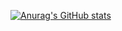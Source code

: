 [![Anurag's GitHub stats](https://github-readme-stats.vercel.app/api?username=XRM4D&show_icons=true)](https://github.com/anuraghazra/github-readme-stats)
